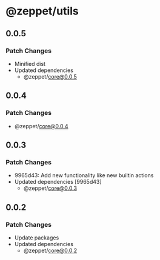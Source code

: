 # @zeppet/utils

## 0.0.5

### Patch Changes

- Minified dist
- Updated dependencies
  - @zeppet/core@0.0.5

## 0.0.4

### Patch Changes

- @zeppet/core@0.0.4

## 0.0.3

### Patch Changes

- 9965d43: Add new functionality like new builtin actions
- Updated dependencies [9965d43]
  - @zeppet/core@0.0.3

## 0.0.2

### Patch Changes

- Update packages
- Updated dependencies
  - @zeppet/core@0.0.2
